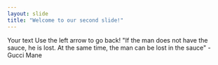 ```yaml
---
layout: slide 
title: "Welcome to our second slide!" 
--- 
```

Your text Use the left arrow to go back!
"If the man does not have the sauce, he is lost. At the same time, the man can be lost in the sauce" - Gucci Mane
